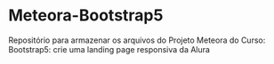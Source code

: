 # Meteora-Bootstrap5
Repositório para armazenar os arquivos do Projeto Meteora do Curso: Bootstrap5: crie uma landing page responsiva da Alura
